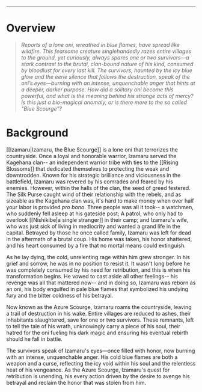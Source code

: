 ___
# Overview

>*Reports of a lone oni, wreathed in blue flames, have spread like wildfire. This fearsome creature singlehandedly razes entire villages to the ground, yet curiously, always spares one or two survivors—a stark contrast to the brutal, clan-bound nature of his kind, consumed by bloodlust for every last kill. The survivors, haunted by the icy blue glow and the eerie silence that follows the destruction, speak of the oni’s eyes—burning with an intense, unquenchable anger that hints at a deeper, darker purpose. How did a solitary oni become this powerful, and what is the meaning behind his strange acts of mercy? Is this just a bio-magical anomaly, or is there more to the so called "Blue Scourge"?*

# Background

[[Izamaru|Izamaru, the Blue Scourge]] is a lone oni that terrorizes the countryside. Once a loyal and honorable warrior, Izamaru served the Kagehana clan-- an independent warrior tribe with ties to the [[Rising Blossoms]] that dedicated themselves to protecting the weak and downtrodden. Known for his strategic brilliance and viciousness in the battlefield, Izamaru was revered by his comrades and feared by his enemies. However, within the halls of the clan, the seed of greed festered. The Silk Purse caught wind of their relationship with the rebels, and as sizeable as the Kagehana clan was, it's hard to make money when over half your labor is provided *pro bono*. Three people was all it took-- a watchmen, who suddenly fell asleep at his gateside post; A patrol, who only had to overlook [[Nishikibe|a single stranger]] in their camp; and Izamaru's wife, who was just sick of living in mediocrity and wanted a grand life in the capital. Betrayed by those he once called family, Izamaru was left for dead in the aftermath of a brutal coup. His home was taken, his honor shattered, and his heart consumed by a fire that no mortal means could extinguish.

As he lay dying, the cold, unrelenting rage within him grew stronger. In his grief and sorrow, he was in no position to resist it. It wasn't long before he was completely consumed by his need for retribution, and this is when his transformation begins. He vowed to cast aside all other feelings-- his revenge was all that mattered now-- and in doing so, Izamaru was reborn as an oni, his body engulfed in pale blue flames that symbolized his undying fury and the bitter coldness of his betrayal.

Now known as the Azure Scourge, Izamaru roams the countryside, leaving a trail of destruction in his wake. Entire villages are reduced to ashes, their inhabitants slaughtered, save for one or two survivors. These remnants, left to tell the tale of his wrath, unknowingly carry a piece of his soul, their hatred for the oni fueling his dark magic and ensuring his eventual rebirth should he fall in battle.

The survivors speak of Izamaru's eyes—once filled with honor, now burning with an intense, unquenchable anger. His cold blue flames are both a weapon and a curse, reflecting the icy void within his soul and the relentless heat of his vengeance. As the Azure Scourge, Izamaru's quest for retribution is unending, his every action driven by the desire to avenge his betrayal and reclaim the honor that was stolen from him.